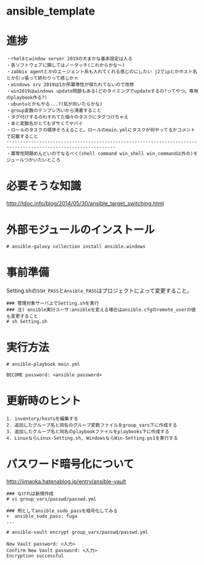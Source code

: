 # ansible_template
# 進捗
```
・rhel8とwindow server 2019の大まかな基本設定は入る
・各ソフトウェアに関してはノータッチ(これからかな～)
・zabbix agentとかのエージェント系も入れてくれる感じのにしたい j2でipとかホスト名とか引っ張って終わりって感じかｎ
・windows srv 2019は1か所冪等性が保たれてないので改修
・win2019はwindows update問題もある(どのタイミングでupdateするの?ってやつ。専用のplaybook作る?)
・ubuntuとかもやる...?(気が向いたらかな)
・group変数のテンプレ汚いから清書すること
・タグ付けするのわすれてた個々のタスクにタグつけちゃえ
・あと変数名がとてもダサくてヤバイ
・ロールのタスクの順序そろえること。ロールのmain.ymlにタスクが何やってるかコメントで記載すること
--------------------------------------------------------------------------------------------------------------
・冪等性問題めんどいのでなるべく(shell command win_shell win_command以外の)モジュールつかいたいところ
```
# 必要そうな知識
http://tdoc.info/blog/2014/05/30/ansible_target_switching.html
# 外部モジュールのインストール
```
# ansible-galaxy collection install ansible.windows
```
# 事前準備
Setting.shの`SSH_PASS`と`Ansible_PASS`はプロジェクトによって変更すること。
```
### 管理対象サーバ上でSetting.shを実行
### 注) ansible実行ユーザ:ansibleを変える場合はansible.cfgのremote_userの値も変更すること
# sh Setting.sh
```
# 実行方法
```
# ansible-playbook main.yml
```
```
BECOME password: <ansible password>
```
# 更新時のヒント
```
1. inventory/hostsを編集する
2. 追加したグループ名と同名のグループ変数ファイルをgroup_vars下に作成する
3. 追加したグループ名と同名のplaybookファイルをplaybooks下に作成する
4. LinuxならLinux-Setting.sh, WindowsならWin-Setting.ps1を実行する
```
# パスワード暗号化について
http://jimaoka.hatenablog.jp/entry/ansible-vault
```
### なければ新規作成
# vi group_vars/passwd/passwd.yml
```
```
### 例としてansible_sudo_passを暗号化してみる
+  ansible_sudo_pass: fuga
...
```
```
# ansible-vault encrypt group_vars/passwd/passwd.yml
```
```
New Vault password: <入力>
Confirm New Vault password: <入力>
Encryption successful
```
